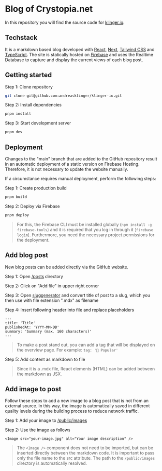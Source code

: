 # Blog of Crystopia.net

In this repository you will find the source code for [klinger.io](https://klinger.io/).

## Techstack

It is a markdown based blog developed with [React](https://reactjs.org/), [Next](https://nextjs.org/), [Tailwind CSS](https://tailwindcss.com/) and [TypeScript](https://www.typescriptlang.org/). The site is statically hosted on [Firebase](https://firebase.google.com/) and uses the Realtime Database to capture and display the current views of each blog post.

## Getting started

Step 1: Clone repository

```bash
git clone git@github.com:andreasklinger/klinger-io.git
```

Step 2: Install dependencies

```bash
pnpm install
```

Step 3: Start development server

```bash
pnpm dev
```

## Deployment

Changes to the "main" branch that are added to the GitHub repository result in an automatic deployment of a static version on Firebase Hosting. Therefore, it is not necessary to update the website manually.

If a circumstance requires manual deployment, perform the following steps:

Step 1: Create production build

```bash
pnpm build
```

Step 2: Deploy via Firebase

```bash
pnpm deploy
```

> For this, the Firebase CLI must be installed globally (`npm install -g firebase-tools`) and it is required that you log in through it (`firebase login`). Furthermore, you need the necessary project permissions for the deployment.

## Add blog post

New blog posts can be added directly via the GitHub website.

Step 1: Open [/posts](https://github.com/andreasklinger/klinger-io/tree/main/posts) directory

Step 2: Click on "Add file" in upper right corner

Step 3: Open [sluggenerator](https://www.slugenerator.com/) and convert title of post to a slug, which you then use with file extension ".mdx" as filename

Step 4: Insert following header into file and replace placeholders

```mdx
---
title: 'Title'
publishedAt: 'YYYY-MM-DD'
summary: 'Summary (max. 160 characters)'
---
```

> To make a post stand out, you can add a tag that will be displayed on the overview page. For example: `tag: '🚀 Popular'`

Step 5: Add content as markdown to file

> Since it is a .mdx file, React elements (HTML) can be added between the markdown as JSX.

## Add image to post

Follow these steps to add a new image to a blog post that is not from an external source. In this way, the image is automatically saved in different quality levels during the building process to reduce network traffic.

Step 1: Add your image to [/public/images](https://github.com/andreasklinger/klinger-io/tree/main/public/images)

Step 2: Use the image as follows

```mdx
<Image src="your-image.jpg" alt="Your image description" />
```

> The `<Image />` component does not need to be imported, but can be inserted directly between the markdown code. It is important to pass only the file name to the src attribute. The path to the `/public/images` directory is automatically resolved.
